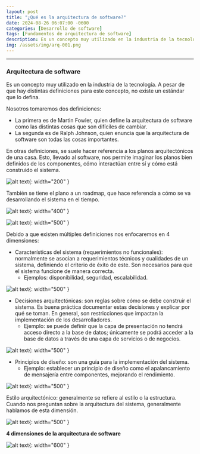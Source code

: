 ```yaml
---
layout: post
title: "¿Qué es la arquitectura de software?"
date: 2024-08-26 06:07:00 -0600
categories: [Desarrollo de software]
tags: [Fundamentos de arquitectura de software]
description: Es un concepto muy utilizado en la industria de la tecnología. A pesar de que hay distintas definiciones para este concepto, no existe un estándar que lo defina.....
img: /assets/img/arq-001.png
---
```


---

### Arquitectura de software

Es un concepto muy utilizado en la industria de la tecnología. A pesar de que hay distintas definiciones para este concepto, no existe un estándar que lo defina.

Nosotros tomaremos dos definiciones:

- La primera es de Martin Fowler, quien define la arquitectura de software como las distintas cosas que son difíciles de cambiar. 
- La segunda es de Ralph Johnson, quien enuncia que la arquitectura de software son todas las cosas importantes.

En otras definiciones, se suele hacer referencia a los planos arquitectónicos de una casa. Esto, llevado al software, nos permite imaginar los planos bien definidos de los componentes, cómo interactúan entre sí y cómo está construido el sistema.

![alt text](/assets/img/arq-001-1.png){: width="200" }

También se tiene el plano a un roadmap, que hace referencia a cómo se va desarrollando el sistema en el tiempo.

![alt text](/assets/img/arq-001-2.png){: width="400" }

![alt text](/assets/img/arq-001-3.png){: width="500" }

Debido a que existen múltiples definiciones nos enfocaremos en 4 dimensiones: 

* Características del sistema (requerimientos no funcionales): normalmente se asocian a requerimientos técnicos y cualidades de un sistema, definiendo el criterio de éxito de este. Son necesarios para que el sistema funcione de manera correcta.
    * Ejemplos: disponibilidad, seguridad, escalabilidad.

![alt text](/assets/img/arq-001-4.png){: width="500" }

* Decisiones arquitectónicas: son reglas sobre cómo se debe construir el sistema. Es buena práctica documentar estas decisiones y explicar por qué se toman. En general, son restricciones que impactan la implementación de los desarrolladores.
    * Ejemplo: se puede definir que la capa de presentación no tendrá acceso directo a la base de datos; únicamente se podrá acceder a la base de datos a través de una capa de servicios o de negocios.

![alt text](/assets/img/arq-001-5.png){: width="500" }

* Principios de diseño: son una guía para la implementación del sistema.
    * Ejemplo: establecer un principio de diseño como el apalancamiento de mensajería entre componentes, mejorando el rendimiento.

![alt text](/assets/img/arq-001-6.png){: width="500" }

Estilo arquitectónico: generalmente se refiere al estilo o la estructura. Cuando nos preguntan sobre la arquitectura del sistema, generalmente hablamos de esta dimensión.

![alt text](/assets/img/arq-001-7.png){: width="500" }

**4 dimensiones de la arquitectura de software**

![alt text](/assets/img/arq-001-8.png){: width="600" }
